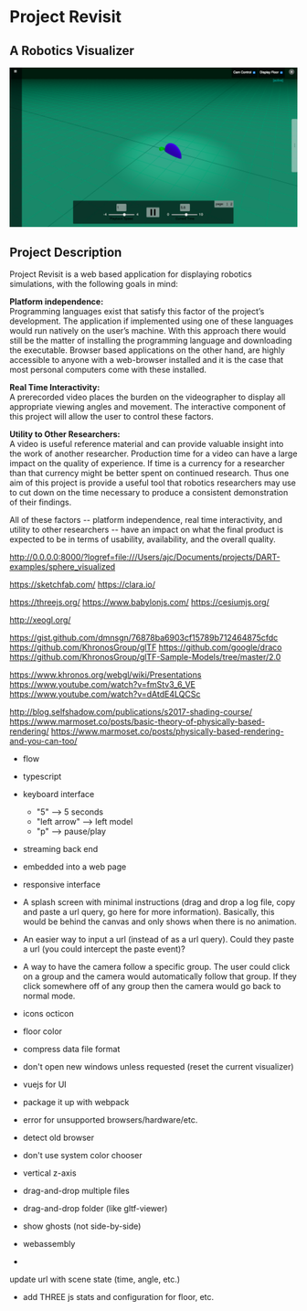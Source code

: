 # Project Revisit  
## A Robotics Visualizer  
![Screen capture of Revisit](/assets/images/readme.png)
## Project Description  
Project Revisit is a web based application for displaying robotics simulations, with the following goals in mind:  

**Platform independence:**  
Programming languages exist that satisfy this factor of the project’s development. The application if implemented using one of these languages would run natively on the user’s machine. With this approach there would still be the matter of installing the programming language and downloading the executable. Browser based applications on the other hand, are highly accessible to anyone with a web-browser installed and it is the case that most personal computers come with these installed.  

**Real Time Interactivity:**  
A prerecorded video places the burden on the videographer to display all appropriate viewing angles and movement. The interactive component of this project will allow the user to control these factors.  

**Utility to Other Researchers:**  
A video is useful reference material and can provide valuable insight into the work of another researcher. Production time for a video can have a large impact on the quality of experience. If time is a currency for a researcher than that currency might be better spent on continued research. Thus one aim of this project is provide a useful tool that robotics researchers may use to cut down on the time necessary to produce a consistent demonstration of their findings.  

All of these factors -- platform independence, real time interactivity, and utility to other researchers -- have an impact on what the final product is expected to be in terms of usability, availability, and the overall quality.

http://0.0.0.0:8000/?logref=file:///Users/ajc/Documents/projects/DART-examples/sphere_visualized

https://sketchfab.com/
https://clara.io/

https://threejs.org/
https://www.babylonjs.com/
https://cesiumjs.org/

http://xeogl.org/

https://gist.github.com/dmnsgn/76878ba6903cf15789b712464875cfdc
https://github.com/KhronosGroup/glTF
https://github.com/google/draco
https://github.com/KhronosGroup/glTF-Sample-Models/tree/master/2.0

https://www.khronos.org/webgl/wiki/Presentations
https://www.youtube.com/watch?v=fmStv3_6_VE
https://www.youtube.com/watch?v=dAtdE4LQCSc

http://blog.selfshadow.com/publications/s2017-shading-course/
https://www.marmoset.co/posts/basic-theory-of-physically-based-rendering/
https://www.marmoset.co/posts/physically-based-rendering-and-you-can-too/






- flow
- typescript
- keyboard interface
    + "5" --> 5 seconds
    + "left arrow" --> left model
    + "p" --> pause/play

- streaming back end
- embedded into a web page
- responsive interface
- A splash screen with minimal instructions (drag and drop a log file, copy and paste a url query, go here for more information). Basically, this would be behind the canvas and only shows when there is no animation.
- An easier way to input a url (instead of as a url query). Could they paste a url (you could intercept the paste event)?
- A way to have the camera follow a specific group. The user could click on a group and the camera would automatically follow that group. If they click somewhere off of any group then the camera would go back to normal mode.

- icons octicon

- floor color

- compress data file format

- don't open new windows unless requested (reset the current visualizer)

- vuejs for UI

- package it up with webpack

- error for unsupported browsers/hardware/etc.
- detect old browser

- don't use system color chooser

- vertical z-axis

- drag-and-drop multiple files
- drag-and-drop folder (like gltf-viewer)
- show ghosts (not side-by-side)

- webassembly
- 

update url with scene state (time, angle, etc.)

- add THREE js stats and configuration for floor, etc.
